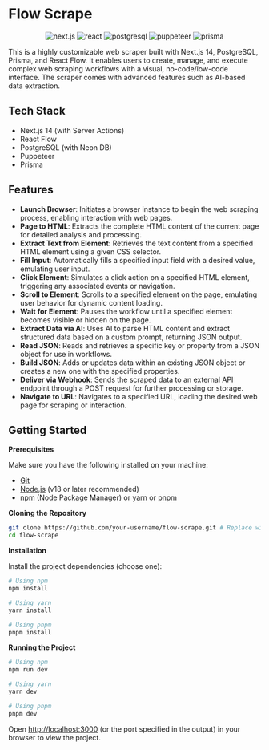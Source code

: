 # Flow Scrape

<div align="center">
  <div>
    <img src="https://img.shields.io/badge/-Next_JS-black?style=for-the-badge&logoColor=white&logo=nextdotjs&color=000000" alt="next.js" />
    <img src="https://img.shields.io/badge/-React-black?style=for-the-badge&logoColor=white&logo=react&color=61DAFB" alt="react" />
    <img src="https://img.shields.io/badge/-PostgreSQL-black?style=for-the-badge&logoColor=white&logo=postgresql&color=4169E1" alt="postgresql" />
    <img src="https://img.shields.io/badge/-Puppeteer-black?style=for-the-badge&logoColor=white&logo=puppeteer&color=40B5A4" alt="puppeteer" />
    <img src="https://img.shields.io/badge/-Prisma-black?style=for-the-badge&logoColor=white&logo=prisma&color=2D3748" alt="prisma" />
  </div>
</div>

This is a highly customizable web scraper built with Next.js 14, PostgreSQL, Prisma, and React Flow. It enables users to create, manage, and execute complex web scraping workflows with a visual, no-code/low-code interface. The scraper comes with advanced features such as AI-based data extraction.

## <a name="tech-stack">Tech Stack</a>

- Next.js 14 (with Server Actions)
- React Flow
- PostgreSQL (with Neon DB)
- Puppeteer
- Prisma

## Features

- **Launch Browser**: Initiates a browser instance to begin the web scraping process, enabling interaction with web pages.
- **Page to HTML**: Extracts the complete HTML content of the current page for detailed analysis and processing.
- **Extract Text from Element**: Retrieves the text content from a specified HTML element using a given CSS selector.
- **Fill Input**: Automatically fills a specified input field with a desired value, emulating user input.
- **Click Element**: Simulates a click action on a specified HTML element, triggering any associated events or navigation.
- **Scroll to Element**: Scrolls to a specified element on the page, emulating user behavior for dynamic content loading.
- **Wait for Element**: Pauses the workflow until a specified element becomes visible or hidden on the page.
- **Extract Data via AI**: Uses AI to parse HTML content and extract structured data based on a custom prompt, returning JSON output.
- **Read JSON**: Reads and retrieves a specific key or property from a JSON object for use in workflows.
- **Build JSON**: Adds or updates data within an existing JSON object or creates a new one with the specified properties.
- **Deliver via Webhook**: Sends the scraped data to an external API endpoint through a POST request for further processing or storage.
- **Navigate to URL**: Navigates to a specified URL, loading the desired web page for scraping or interaction.

## Getting Started

**Prerequisites**

Make sure you have the following installed on your machine:

- [Git](https://git-scm.com/)
- [Node.js](https://nodejs.org/en) (v18 or later recommended)
- [npm](https://www.npmjs.com/) (Node Package Manager) or [yarn](https://yarnpkg.com/) or [pnpm](https://pnpm.io/)

**Cloning the Repository**

```bash
git clone https://github.com/your-username/flow-scrape.git # Replace with your repo URL if different
cd flow-scrape
```

**Installation**

Install the project dependencies (choose one):

```bash
# Using npm
npm install

# Using yarn
yarn install

# Using pnpm
pnpm install
```

**Running the Project**

```bash
# Using npm
npm run dev

# Using yarn
yarn dev

# Using pnpm
pnpm dev
```

Open [http://localhost:3000](http://localhost:3000) (or the port specified in the output) in your browser to view the project.


